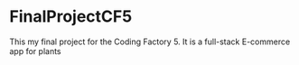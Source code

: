 # FinalProjectCF5
This my final project for the Coding Factory 5. It is a full-stack E-commerce app for plants 
